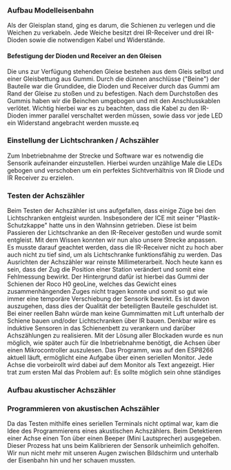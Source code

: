 ### Aufbau Modelleisenbahn <!--NJ-->
Als der Gleisplan stand, ging es darum, die Schienen zu verlegen und die Weichen zu verkabeln. Jede Weiche besitzt 
drei IR-Receiver und drei IR-Dioden sowie die notwendigen Kabel und Widerstände. 

#### Befestigung der Dioden und Receiver an den Gleisen
Die uns zur Verfügung stehenden Gleise bestehen aus dem Gleis selbst und einer Gleisbettung aus Gummi.
Durch die dünnen anschlüsse ("Beine") der Bauteile war die Grundidee, die Dioden und Receiver durch das Gummi am Rand der 
Gleise zu stoßen und zu befestigen. Nach dem Durchstoßen des Gummis haben wir die Beinchen umgebogen und mit den 
Anschlusskablen verlötet. Wichtig hierbei war es zu beachten, dass die Kabel zu den IR-Dioden immer parallel verschaltet
werden müssen, sowie dass vor jede LED ein Widerstand angebracht werden musste.eq

### Einstellung der Lichtschranken / Achszähler <!--AP-->
Zum Inbetriebnahme der Strecke und Software war es notwendig die Sensorik aufeinander einzustellen.
Hierbei wurden unzählige Male die LEDs gebogen und verschoben um ein perfektes Sichtverhältnis von IR Diode und
IR Receiver zu erzielen.

### Testen der Achszähler <!--AP-->
Beim Testen der Achszähler ist uns aufgefallen, dass einige Züge bei den Lichtschranken entgleist wurden. 
Insbesondere der ICE mit seiner "Plastik-Schutzkappe" hatte uns in den Wahnsinn getrieben. Diese ist beim Passieren der Lichtschranke an den IR-Receiver gestoßen und wurde somit entgleist.
Mit dem Wissen konnten wir nun also unsere Strecke anpassen. Es musste darauf geachtet werden, dass die IR-Receiver nicht zu hoch aber auch nicht zu tief sind, um als Lichtschranke funktionsfähig zu werden.
Das Ausrichten der Achszähler war reinste Millimeterarbeit. Noch heute kann es sein, dass der Zug die Position einer Station verändert und somit eine Fehlmessung bewirkt. 
Der Hintergrund dafür ist hierbei das Gummi der Schienen der Roco H0 geoLine, welches das Gewicht eines zusammenhängenden Zuges nicht tragen konnte und somit so gut wie immer eine temporäre Verschiebung der Sensorik bewirkt.
Es ist davon auszugehen, dass dies der Qualität der beteiligten Bauteile geschuldet ist. Bei einer reellen Bahn würde man keine Gummimatten mit Luft unterhalb der Schiene bauen und/oder Lichtschranken über IR bauen.
Denkbar wäre es induktive Sensoren in das Schienenbett zu verankern und darüber Achszählungen zu realisieren.
Mit der Lösung aller Blockaden wurde es nun möglich, wie später auch für die Inbetriebnahme benötigt, die Achsen über einen Mikrocontroller auszulesen. 
Das Programm, was auf den ESP8266 aktuell läuft, ermöglicht eine Aufgabe über einen seriellen Monitor. Jede Achse die vorbeirollt wird dabei auf dem Monitor als Text angezeigt.
Hier trat zum ersten Mal das Problem auf: Es sollte möglich sein ohne ständiges 


### Aufbau akustischer Achszähler <!--AP-->



### Programmieren von akustischen Achszähler <!--AP-->
Da das Testen mithilfe eines seriellen Terminals nicht optimal war, kam die Idee des Programmierens eines akustischen Achszählers. 
Beim Detektieren einer Achse einen Ton über einen Beeper (Mini Lautsprecher) ausgegeben. Dieser Prozess hat uns beim Kalibrieren der Sensorik unheimlich geholfen.
Wir nun nicht mehr mit unseren Augen zwischen Bildschirm und unterhalb der Eisenbahn hin und her schauen mussten.